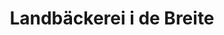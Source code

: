 ---
title: "Landbäckerei i de Breite"
url: /altstaetten-sg/landbaeckerei-i-de-breite/
shop: Bäckerei
---